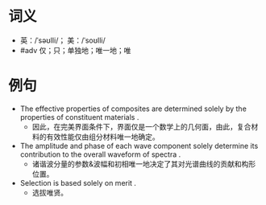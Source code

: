 # 词义
- 英：/ˈsəʊlli/； 美：/ˈsoʊlli/
- #adv 仅；只；单独地；唯一地；唯
# 例句
- The effective properties of composites are determined solely by the properties of constituent materials .
	- 因此，在完美界面条件下，界面仅是一个数学上的几何面，由此，复合材料的有效性能仅由组分材料唯一地确定。
- The amplitude and phase of each wave component solely determine its contribution to the overall waveform of spectra .
	- 诸谐波分量的参数&波幅和初相唯一地决定了其对光谱曲线的贡献和构形位置。
- Selection is based solely on merit .
	- 选拔唯贤。
